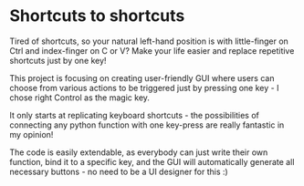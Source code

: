 # Shortcuts to shortcuts
Tired of shortcuts, so your natural left-hand position is with little-finger on Ctrl and index-finger on C or V? Make your life easier and replace repetitive shortcuts just by one key!

This project is focusing on creating user-friendly GUI where users can choose from various actions to be triggered just by pressing one key - I chose right Control as the magic key.

It only starts at replicating keyboard shortcuts - the possibilities of connecting any python function with one key-press are really fantastic in my opinion!

The code is easily extendable, as everybody can just write their own function, bind it to a specific key, and the GUI will automatically generate all necessary buttons - no need to be a UI designer for this :)
